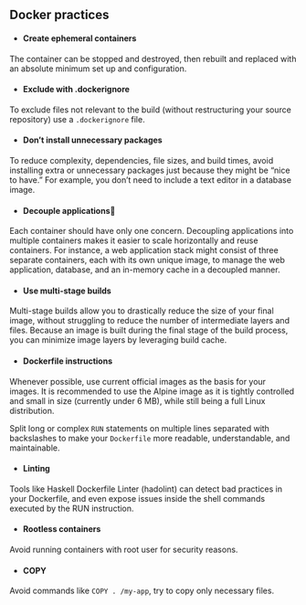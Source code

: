 ## Docker practices

* #### Create ephemeral containers

The container can be stopped and destroyed, then rebuilt and replaced with an absolute minimum set up and configuration.

* #### Exclude with .dockerignore

To exclude files not relevant to the build (without restructuring your source repository) use a `.dockerignore` file.

* #### Don’t install unnecessary packages

To reduce complexity, dependencies, file sizes, and build times, avoid installing extra or unnecessary packages just because they might be “nice to have.” For example, you don’t need to include a text editor in a database image.

* #### Decouple applications🔗

Each container should have only one concern. Decoupling applications into multiple containers makes it easier to scale horizontally and reuse containers. For instance, a web application stack might consist of three separate containers, each with its own unique image, to manage the web application, database, and an in-memory cache in a decoupled manner.

* #### Use multi-stage builds

Multi-stage builds allow you to drastically reduce the size of your final image, without struggling to reduce the number of intermediate layers and files. Because an image is built during the final stage of the build process, you can minimize image layers by leveraging build cache.

* #### Dockerfile instructions

Whenever possible, use current official images as the basis for your images. It is recommended to use the Alpine image as it is tightly controlled and small in size (currently under 6 MB), while still being a full Linux distribution.

Split long or complex `RUN` statements on multiple lines separated with backslashes to make your `Dockerfile` more readable, understandable, and maintainable.

* #### Linting

Tools like Haskell Dockerfile Linter (hadolint) can detect bad practices in your Dockerfile, and even expose issues inside the shell commands executed by the RUN instruction. 

* #### Rootless containers

Avoid running containers with root user for security reasons.

* #### COPY

Avoid commands like `COPY . /my-app`, try to copy only necessary files.
